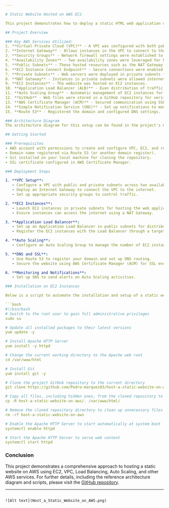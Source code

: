 ```yaml
---

# Static Website Hosted on AWS EC2

This project demonstrates how to deploy a static HTML web application on AWS using EC2 instances. The infrastructure is designed for high availability, scalability, security, and fault tolerance. Below is an overview of the architecture and resources used.

## Project Overview

### Key AWS Services Utilized:
1. **Virtual Private Cloud (VPC)** - A VPC was configured with both public and private subnets across two availability zones for enhanced fault tolerance.
2. **Internet Gateway** - Allows instances in the VPC to connect to the internet.
3. **Security Groups** - Network firewall settings were established to control traffic to and from the instances.
4. **Availability Zones** - Two availability zones were leveraged for high availability and redundancy.
5. **Public Subnets** - These hosted resources such as the NAT Gateway and Application Load Balancer.
6. **EC2 Instance Connect Endpoint** - Secure connections were enabled to resources in both public and private subnets.
7. **Private Subnets** - Web servers were deployed in private subnets for enhanced security.
8. **NAT Gateway** - Instances in private subnets were allowed internet access via a NAT Gateway.
9. **EC2 Instances** - The website was hosted on EC2 instances.
10. **Application Load Balancer (ALB)** - Even distribution of traffic across multiple EC2 instances in an Auto Scaling Group.
11. **Auto Scaling Group** - Automatic management of EC2 instances for availability, scalability, fault tolerance, and elasticity.
12. **GitHub** - Web files were stored in a GitHub repository for version control.
13. **AWS Certificate Manager (ACM)** - Secured communication using SSL certificates.
14. **Simple Notification Service (SNS)** - Set up notifications to monitor Auto Scaling activities.
15. **Route 53** - Registered the domain and configured DNS settings.

### Architecture Diagram
The architecture diagram for this setup can be found in the project's GitHub repository.

## Getting Started

### Prerequisites
- AWS account with permissions to create and configure VPC, EC2, and related services.
- Domain name registered via Route 53 (or another domain register).
- Git installed on your local machine for cloning the repository.
- SSL certificate configured in AWS Certificate Manager.

### Deployment Steps

1. **VPC Setup**: 
   - Configure a VPC with public and private subnets across two availability zones.
   - Deploy an Internet Gateway to connect the VPC to the internet.
   - Set up appropriate security groups to control traffic.

2. **EC2 Instances**:
   - Launch EC2 instances in private subnets for hosting the web application.
   - Ensure instances can access the internet using a NAT Gateway.

3. **Application Load Balancer**:
   - Set up an Application Load Balancer in public subnets for distributing traffic.
   - Register the EC2 instances with the Load Balancer through a target group.

4. **Auto Scaling**:
   - Configure an Auto Scaling Group to manage the number of EC2 instances based on traffic.

5. **DNS and SSL**:
   - Use Route 53 to register your domain and set up DNS routing.
   - Secure the website using AWS Certificate Manager (ACM) for SSL encryption.

6. **Monitoring and Notifications**:
   - Set up SNS to send alerts on Auto Scaling activities.

### Installation on EC2 Instances

Below is a script to automate the installation and setup of a static web app on an EC2 instance.

```bash
#!/bin/bash
# Switch to the root user to gain full administrative privileges
sudo su

# Update all installed packages to their latest versions
yum update -y

# Install Apache HTTP Server
yum install -y httpd

# Change the current working directory to the Apache web root
cd /var/www/html

# Install Git
yum install git -y

# Clone the project GitHub repository to the current directory
git clone https://github.com/Pedro-marques03/host-a-static-website-on-aws/

# Copy all files, including hidden ones, from the cloned repository to the Apache web root
cp -R host-a-static-website-on-aws/. /var/www/html/

# Remove the cloned repository directory to clean up unnecessary files
rm -rf host-a-static-website-on-aws

# Enable the Apache HTTP Server to start automatically at system boot
systemctl enable httpd

# Start the Apache HTTP Server to serve web content
systemctl start httpd
```

### Conclusion
This project demonstrates a comprehensive approach to hosting a static website on AWS using EC2, VPC, Load Balancing, Auto Scaling, and other AWS services. For further details, including the reference architecture diagram and scripts, please visit the [GitHub repository](https://github.com/Pedro-marques03/host-a-static-website-on-aws/).

---
```

![Alt text](Host_a_Static_Website_on_AWS.png)
